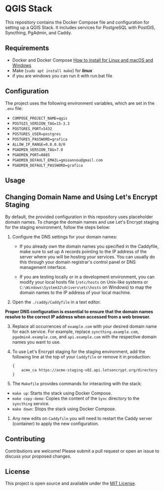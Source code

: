 # QGIS Stack

This repository contains the Docker Compose file and configuration for setting up a QGIS Stack. It includes services for PostgreSQL with PostGIS, Syncthing, PgAdmin, and Caddy.

## Requirements

- Docker and Docker Compose [How to install for Linux and macOS and Windows](https://docs.docker.com/engine/install/)
- Make (`sudo apt install make`) for **_linux_**
- if you are windows you can run it with run.bat file

## Configuration

The project uses the following environment variables, which are set in the `.env` file:

- `COMPOSE_PROJECT_NAME=qgis`
- `POSTGIS_VERSION_TAG=15-3.3`
- `POSTGRES_PORT=5432`
- `POSTGRES_USER=postgres`
- `POSTGRES_PASSWORD=grafica`
- `ALLOW_IP_RANGE=0.0.0.0/0`
- `PGADMIN_VERSION_TAG=7.0`
- `PGADMIN_PORT=8085`
- `PGADMIN_DEFAULT_EMAIL=gmioannou@gmail.com`
- `PGADMIN_DEFAULT_PASSWORD=grafica`

## Usage

## Changing Domain Name and Using Let's Encrypt Staging

By default, the provided configuration in this repository uses placeholder domain names. To change the domain names and use Let's Encrypt staging for the staging environment, follow the steps below:

1. Configure the DNS settings for your domain names:

   - If you already own the domain names you specified in the Caddyfile, make sure to set up A records pointing to the IP address of the server where you will be hosting your services. You can usually do this through your domain registrar's control panel or DNS management interface.

   - If you are testing locally or in a development environment, you can modify your local hosts file (`/etc/hosts` on Unix-like systems or `C:\Windows\System32\drivers\etc\hosts` on Windows) to map the domain names to the IP address of your local machine.

2. Open the `./caddy/Caddyfile` in a text editor.

**Proper DNS configuration is essential to ensure that the domain names resolve to the correct IP address when accessed from a web browser.**

3. Replace all occurrences of `example.com` with your desired domain name for each service. For example, replace `syncthing.example.com`, `pgadmin4.example.com`, and `api.example.com` with the respective domain names you want to use.

4. To use Let's Encrypt staging for the staging environment, add the following line at the top of your `Caddyfile` or remove it in production:

   ```plaintext
   {
       acme_ca https://acme-staging-v02.api.letsencrypt.org/directory
   }
   ```

5. The `Makefile` provides commands for interacting with the stack:

- `make up`: Starts the stack using Docker Compose.
- `make copy-demo`: Copies the content of the `Sync` directory to the `syncthing` service.
- `make down`: Stops the stack using Docker Compose.

1. Any new edits on `Caddyfile` you will need to restart the Caddy server (container) to apply the new configuration.

## Contributing

Contributions are welcome! Please submit a pull request or open an issue to discuss your proposed changes.

## License

This project is open source and available under the [MIT License](LICENSE).
